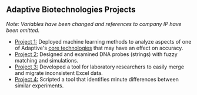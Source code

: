 ## Adaptive Biotechnologies Projects
*Note: Variables have been changed and references to company IP have been omitted.*

* [Project 1:](/Project_1/README.md) Deployed machine learning methods to analyze aspects of one of Adaptive's [core technologies](https://www.clonoseq.com/) that may have an effect on accuracy.
* [Project 2:](/Project_2/README.md) Designed and examined DNA probes (strings) with fuzzy matching and simulations.
* [Project 3:](/Project_3/README.md) Developed a tool for laboratory researchers to easily merge and migrate inconsistent Excel data.
* [Project 4:](/Project_4/README.md) Scripted a tool that identifies minute differences between similar experiments.
